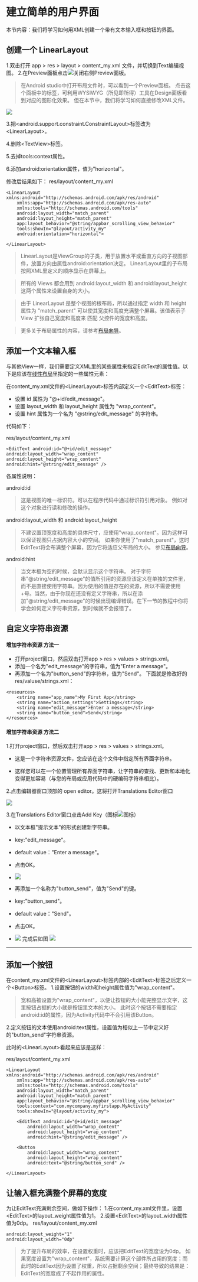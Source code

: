 # 建立简单的用户界面
本节内容：我们将学习如何用XML创建一个带有文本输入框和按钮的界面。

## 创建一个 LinearLayout
1.双击打开 app > res > layout > content_my.xml 文件，并切换到Text编辑视图。
2.在Preview面板点击![](./img/an003.png)关闭右侧Preview面板。
> 在Android studio中打开布局文件时，可以看到一个Preview面板。
> 点击这个面板中的标签，可利用WYSIWYG（所见即所得）工具在Design面板看到对应的图形化效果。
> 但在本节中，我们将学习如何直接修改XML文件。

![](./img/0014.png)

3.把&lt;android.support.constraint.ConstraintLayout>标签改为&lt;LinearLayout>。

4.删除&lt;TextView>标签。

5.去掉tools:context属性。

6.添加android:orientation属性，值为"horizontal"。

修改后结果如下：
res/layout/content_my.xml
```
<LinearLayout xmlns:android="http://schemas.android.com/apk/res/android"
    xmlns:app="http://schemas.android.com/apk/res-auto"
    xmlns:tools="http://schemas.android.com/tools"
    android:layout_width="match_parent"
    android:layout_height="match_parent"
    app:layout_behavior="@string/appbar_scrolling_view_behavior"
    tools:showIn="@layout/activity_my"
    android:orientation="horizontal">
    
</LinearLayout>
```
> LinearLayout是ViewGroup的子类，用于放置水平或垂直方向的子视图部件，放置方向由属性android:orientation决定。
> LinearLayout里的子布局按照XML里定义的顺序显示在屏幕上。

> 所有的 Views 都会用到 android:layout_width 和 android:layout_height 这两个属性来设置自身的大小。

> 由于 LinearLayout 是整个视图的根布局，所以通过指定 width 和 height 属性为 "match_parent" 可以使其宽度和高度充满整个屏幕。该值表示子 View 扩张自己宽度和高度来 匹配 父控件的宽度和高度。

> 更多关于布局属性的内容，请参考[布局向导]()。

## 添加一个文本输入框
与其他View一样，我们需要定义XML里的某些属性来指定EditText的属性值。以下是应该在[线性布局]()里指定的一些属性元素：

在content_my.xml文件的&lt;LinearLayout>标签内部定义一个&lt;EditText>标签：
-	设置 id 属性为 "@+id/edit_message"。
-	设置 layout_width 和 layout_height 属性为 "wrap_content"。
-	设置 hint 属性为一个名为 "@string/edit_message" 的字符串。

代码如下：

res/layout/content_my.xml
```
<EditText android:id="@+id/edit_message"
android:layout_width="wrap_content"
android:layout_height="wrap_content"
android:hint="@string/edit_message" />
```

各属性说明：

android:id
> 这是视图的唯一标识符。可以在程序代码中通过标识符引用对象。
> 例如对这个对象进行读和修改的操作。

android:layout_width 和 android:layout_height
> 不建议置顶宽度和高度的具体尺寸，应使用"wrap_content"。因为这样可以保证视图只占据内容大小的空间。
> 如果你使用了"match_parent"，这时EditText将会布满整个屏幕，因为它将适应父布局的大小。
> 参见[布局向导](https://developer.android.com/guide/topics/ui/declaring-layout.html)。

android:hint
> 当文本框为空的时候，会默认显示这个字符串。
> 对于字符串"@string/edit_message"的值所引用的资源应该定义在单独的文件里，而不是直接使用字符串。因为使用的值是存在的资源，所以不需要使用+号。当然，由于你现在还没有定义字符串，所以在添加"@string/edit_message"的时候出现编译错误。在下一节的教程中你将学会如何定义字符串资源，到时候就不会报错了。

## 自定义字符串资源

#### 增加字符串资源 方法一
-    打开project窗口，然后双击打开app > res > values > strings.xml。
-    添加一个名为"edit_message"的字符串，值为"Enter a message"。
-    再添加一个名为"button_send"的字符串，值为"Send"。
下面就是修改好的 res/valuse/strings.xml：
```
<resources>
    <string name="app_name">My First App</string>
    <string name="action_settings">Settings</string>
    <string name="edit_message">Enter a message</string>
    <string name="button_send">Send</string>
</resources>
```

#### 增加字符串资源 方法二

1.打开project窗口，然后双击打开app > res > values > strings.xml。

-    这是一个字符串资源文件，您应该在这个文件中指定所有界面字符串。

-    这样您可以在一个位置管理所有界面字符串，让字符串的查找、更新和本地化变得更加容易（与您的布局或应用代码中的硬编码字符串相比）。



2.点击编辑器窗口顶部的 open editor。这将打开Translations Editor窗口

![](./img/0010.png)

3.在Translations Editor窗口点击Add Key（图标![图标](./img/an002.png)）
-    以文本框"提示文本"的形式创建新字符串。
-    key:"edit_message"。
-    default value："Enter a message"。
-    点击OK。
-    ![](./img/0011.png)


-    再添加一个名称为"button_send"，值为"Send"的键。
-    key:"button_send"。
-    default value："Send"。
-    点击OK。
-    ![](./img/0012.png)
完成后如图
![](./img/0013.png)

- - -

## 添加一个按钮
在content_my.xml文件的&lt;LinearLayout>标签内部的&lt;EditText>标签之后定义一个&lt;Button>标签。
1.设置按钮的width和height属性值为"wrap_content"。
> 宽和高被设置为"wrap_content"，以便让按钮的大小能完整显示文字，这里按钮占据的大小就是按钮里文本的大小。
> 此时这个按钮不需要指定android:id的属性，因为Activity代码中不会引用该Button。

2.定义按钮的文本使用android:text属性，设置值为相似上一节中定义好的"button_send"字符串资源。


此时的&lt;LinearLayout>看起来应该是这样：

res/layout/content_my.xml
```
<LinearLayout xmlns:android="http://schemas.android.com/apk/res/android"
    xmlns:app="http://schemas.android.com/apk/res-auto"
    xmlns:tools="http://schemas.android.com/tools"
    android:layout_width="match_parent"
    android:layout_height="match_parent"
    app:layout_behavior="@string/appbar_scrolling_view_behavior"
    tools:context="com.mycompany.myfirstapp.MyActivity"
    tools:showIn="@layout/activity_my">

    <EditText android:id="@+id/edit_message"
        android:layout_width="wrap_content"
        android:layout_height="wrap_content"
        android:hint="@string/edit_message" />

    <Button
        android:layout_width="wrap_content"
        android:layout_height="wrap_content"
        android:text="@string/button_send" />

</LinearLayout>
```

## 让输入框充满整个屏幕的宽度

为让EditText充满剩余空间，做如下操作：
1.在content_my.xml文件里，设置&lt;EditText>的layout_weight属性值为1。
2.设置&lt;EditText>的layout_width属性值为0dp。
res/layout/content_my.xml
```
android:layout_weight="1"
android:layout_width="0dp"
```
> 为了提升布局的效率，在设置权重时，应该把EditText的宽度设为0dp。
> 如果宽度设置为"wrap_content"，系统需要计算这个部件所占用的宽度；而此时的EditText因为设置了权重，所以占据剩余空间；最终导致的结果是：EditText的宽度成了不起作用的属性。


